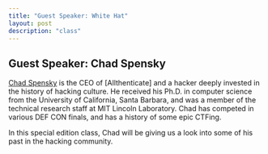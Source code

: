 ```yaml
---
title: "Guest Speaker: White Hat"
layout: post
description: "class"
---
```


## Guest Speaker: Chad Spensky
[Chad Spensky](https://www.cspensky.info) is the CEO of [Allthenticate] and a hacker deeply invested in the history of hacking culture. 
He received his Ph.D. in computer science from the University of California, Santa Barbara, and was a member of the technical research staff at MIT Lincoln Laboratory.
Chad has competed in various DEF CON finals, and has a history of some epic CTFing.

In this special edition class, Chad will be giving us a look into some of his past in the hacking community.